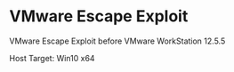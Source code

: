 # VMware Escape Exploit

VMware Escape Exploit before VMware WorkStation 12.5.5

Host Target: Win10 x64
